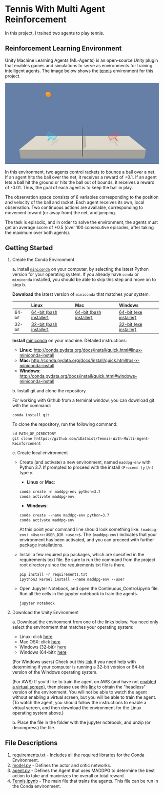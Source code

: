 # Tennis With Multi Agent Reinforcement

In this project, I trained two agents to play tennis.

## Reinforcement Learning Environment

Unity Machine Learning Agents (ML-Agents) is an open-source Unity plugin that enables games and simulations to serve as environments for training intelligent agents. The image below shows the [tennis](https://github.com/Unity-Technologies/ml-agents/blob/master/docs/Learning-Environment-Examples.md#tennis) environment for this project.

![](tennis.png)

In this environment, two agents control rackets to bounce a ball over a net. If an agent hits the ball over the net, it receives a reward of +0.1. If an agent lets a ball hit the ground or hits the ball out of bounds, it receives a reward of -0.01. Thus, the goal of each agent is to keep the ball in play.

The observation space consists of 8 variables corresponding to the position and velocity of the ball and racket. Each agent receives its own, local observation. Two continuous actions are available, corresponding to movement toward (or away from) the net, and jumping.

The task is episodic, and in order to solve the environment, the agents must get an average score of +0.5 (over 100 consecutive episodes, after taking the maximum over both agents).

## Getting Started

1. Create the Conda Environment

    a. Install [`miniconda`](http://conda.pydata.org/miniconda.html) on your computer, by selecting the latest Python version for your operating system. If you already have `conda` or `miniconda` installed, you should be able to skip this step and move on to step b.

    **Download** the latest version of `miniconda` that matches your system.

    |        | Linux | Mac | Windows |
    |--------|-------|-----|---------|
    | 64-bit | [64-bit (bash installer)][lin64] | [64-bit (bash installer)][mac64] | [64-bit (exe installer)][win64]
    | 32-bit | [32-bit (bash installer)][lin32] |  | [32-bit (exe installer)][win32]

    [win64]: https://repo.continuum.io/miniconda/Miniconda3-latest-Windows-x86_64.exe
    [win32]: https://repo.continuum.io/miniconda/Miniconda3-latest-Windows-x86.exe
    [mac64]: https://repo.continuum.io/miniconda/Miniconda3-latest-MacOSX-x86_64.sh
    [lin64]: https://repo.continuum.io/miniconda/Miniconda3-latest-Linux-x86_64.sh
    [lin32]: https://repo.continuum.io/miniconda/Miniconda3-latest-Linux-x86.sh

    **Install** [miniconda](http://conda.pydata.org/miniconda.html) on your machine. Detailed instructions:

    - **Linux:** http://conda.pydata.org/docs/install/quick.html#linux-miniconda-install
    - **Mac:** http://conda.pydata.org/docs/install/quick.html#os-x-miniconda-install
    - **Windows:** http://conda.pydata.org/docs/install/quick.html#windows-miniconda-install

    b. Install git and clone the repository.

    For working with Github from a terminal window, you can download git with the command:
    ```
    conda install git
    ```
    To clone the repository, run the following command:
    ```
    cd PATH_OF_DIRECTORY
    git clone hhttps://github.com/iDataist/Tennis-With-Multi-Agent-Reinforcement
    ```
    c. Create local environment

    - Create (and activate) a new environment, named `maddpg-env` with Python 3.7. If prompted to proceed with the install `(Proceed [y]/n)` type y.

        - __Linux__ or __Mac__:
        ```
        conda create -n maddpg-env python=3.7
        conda activate maddpg-env
        ```
        - __Windows__:
        ```
        conda create --name maddpg-env python=3.7
        conda activate maddpg-env
        ```

        At this point your command line should look something like: `(maddpg-env) <User>:USER_DIR <user>$`. The `(maddpg-env)` indicates that your environment has been activated, and you can proceed with further package installations.

    - Install a few required pip packages, which are specified in the requirements text file. Be sure to run the command from the project root directory since the requirements.txt file is there.
        ```
        pip install -r requirements.txt
        ipython3 kernel install --name maddpg-env --user
        ```
    - Open Jupyter Notebook, and open the Continuous_Control.ipynb file. Run all the cells in the jupyter notebook to train the agents.
        ```
        jupyter notebook
        ```
2. Download the Unity Environment

   a. Download the environment from one of the links below.  You need only select the environment that matches your operating system:

    - Linux: click [here](https://s3-us-west-1.amazonaws.com/udacity-drlnd/P3/Tennis/Tennis_Linux.zip)
    - Mac OSX: click [here](https://s3-us-west-1.amazonaws.com/udacity-drlnd/P3/Tennis/Tennis.app.zip)
    - Windows (32-bit): [here](https://s3-us-west-1.amazonaws.com/udacity-drlnd/P3/Tennis/Tennis_Windows_x86.zip)
    - Windows (64-bit): [here](https://s3-us-west-1.amazonaws.com/udacity-drlnd/P3/Tennis/Tennis_Windows_x86_64.zip)

    (For Windows users) Check out this [link](https://support.microsoft.com/en-us/help/827218/how-to-determine-whether-a-computer-is-running-a-32-bit-version-or-64) if you need help with determining if your computer is running a 32-bit version or 64-bit version of the Windows operating system.

    (For AWS) If you'd like to train the agent on AWS (and have not [enabled a virtual screen](https://github.com/Unity-Technologies/ml-agents/blob/master/docs/Training-on-Amazon-Web-Service.md)), then please use this [link](https://s3-us-west-1.amazonaws.com/udacity-drlnd/P3/Tennis/Tennis_Linux_NoVis.zip) to obtain the "headless" version of the environment. You will not be able to watch the agent without enabling a virtual screen, but you will be able to train the agent. (To watch the agent, you should follow the instructions to enable a virtual screen, and then download the environment for the Linux operating system above.)

    b. Place the file in the folder with the jupyter notebook, and unzip (or decompress) the file.

## File Descriptions

1. [requirements.txt]() - Includes all the required libraries for the Conda Environment.
2. [model.py](https://github.com/iDataist/Tennis-With-Multi-Agent-Reinforcement/blob/main/model.py) - Defines the actor and critic networks.
3. [agent.py](https://github.com/iDataist/Tennis-With-Multi-Agent-Reinforcement/blob/main/agent.py) - Defines the Agent that uses MADDPG to determine the best action to take and maximizes the overall or total reward.
4. [Tennis.ipynb](https://github.com/iDataist/Tennis-With-Multi-Agent-Reinforcement/blob/main/Tennis.ipynb) - The main file that trains the agents. This file can be run in the Conda environment.

